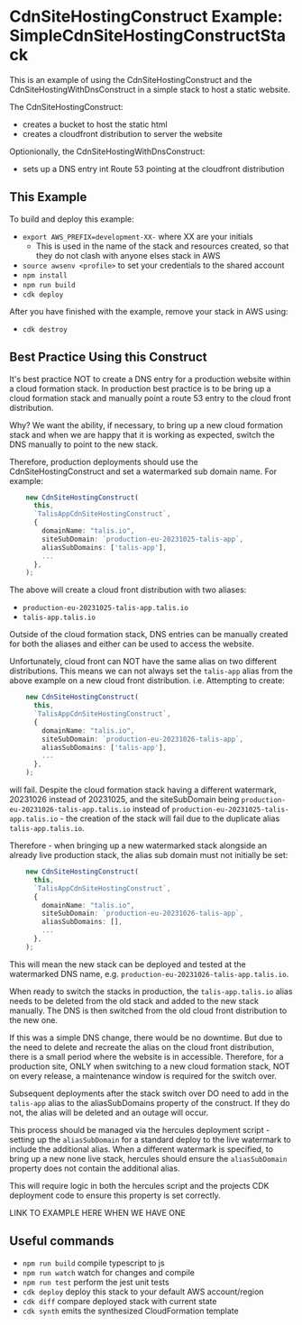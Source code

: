 # CdnSiteHostingConstruct Example: SimpleCdnSiteHostingConstructStack

This is an example of using the CdnSiteHostingConstruct and the CdnSiteHostingWithDnsConstruct in a simple stack to host a static website.

The CdnSiteHostingConstruct:

- creates a bucket to host the static html
- creates a cloudfront distribution to server the website

Optionionally, the CdnSiteHostingWithDnsConstruct:

- sets up a DNS entry int Route 53 pointing at the cloudfront distribution

## This Example

To build and deploy this example:

- `export AWS_PREFIX=development-XX-` where XX are your initials
  - This is used in the name of the stack and resources created, so that they do not clash with anyone elses stack in AWS
- `source awsenv <profile>` to set your credentials to the shared account
- `npm install`
- `npm run build`
- `cdk deploy`

After you have finished with the example, remove your stack in AWS using:

- `cdk destroy`

## Best Practice Using this Construct

It's best practice NOT to create a DNS entry for a production website within a cloud formation stack. In production
best practice is to be bring up a cloud formation stack and manually point a route 53 entry to the cloud front distribution.

Why? We want the ability, if necessary, to bring up a new cloud formation stack and when we are happy that it is working
as expected, switch the DNS manually to point to the new stack. 

Therefore, production deployments should use the CdnSiteHostingConstruct and set a watermarked sub domain name. For example:

```typescript
    new CdnSiteHostingConstruct(
      this,
      `TalisAppCdnSiteHostingConstruct`,
      {
        domainName: "talis.io",
        siteSubDomain: `production-eu-20231025-talis-app`,
        aliasSubDomains: ['talis-app'],
        ...
      },
    );
```

The above will create a cloud front distribution with two aliases:

- `production-eu-20231025-talis-app.talis.io`
- `talis-app.talis.io`

Outside of the cloud formation stack, DNS entries can be manually created for both the aliases and either can be used to access the website.

Unfortunately, cloud front can NOT have the same alias on two different distributions. This means we can not always set the `talis-app` alias from
the above example on a new cloud front distribution. i.e. Attempting to create:

```typescript
    new CdnSiteHostingConstruct(
      this,
      `TalisAppCdnSiteHostingConstruct`,
      {
        domainName: "talis.io",
        siteSubDomain: `production-eu-20231026-talis-app`,
        aliasSubDomains: ['talis-app'],
        ...
      },
    );
```

will fail. Despite the cloud formation stack having a different watermark, 20231026 instead of 20231025, and the siteSubDomain being `production-eu-20231026-talis-app.talis.io` instead of `production-eu-20231025-talis-app.talis.io` - the creation of the stack will fail due to the duplicate alias `talis-app.talis.io`.

Therefore - when bringing up a new watermarked stack alongside an already live production stack, the alias sub domain must not initially be set:

```typescript
    new CdnSiteHostingConstruct(
      this,
      `TalisAppCdnSiteHostingConstruct`,
      {
        domainName: "talis.io",
        siteSubDomain: `production-eu-20231026-talis-app`,
        aliasSubDomains: [],
        ...
      },
    );
```

This will mean the new stack can be deployed and tested at the watermarked DNS name, e.g. `production-eu-20231026-talis-app.talis.io`. 

When ready to switch the stacks in production, the `talis-app.talis.io` alias needs to be deleted from the old stack and added to the new stack manually.
The DNS is then switched from the old cloud front distribution to the new one.

If this was a simple DNS change, there would be no downtime. But due to the need to delete and recreate the alias on the cloud front distribution, there is a small
period where the website is in accessible. Therefore, for a production site, ONLY when switching to a new cloud formation stack, NOT on every release, a maintenance 
window is required for the switch over.

Subsequent deployments after the stack switch over DO need to add in the `talis-app` alias to the aliasSubDomains property of the construct. If they do not,
the alias will be deleted and an outage will occur.

This process should be managed via the hercules deployment script - setting up the `aliasSubDomain` for a standard deploy to the live watermark to include the
additional alias. When a different watermark is specified, to bring up a new none live stack, hercules should ensure the `aliasSubDomain` property does not
contain the additional alias.

This will require logic in both the hercules script and the projects CDK deployment code to ensure this property is set correctly.

LINK TO EXAMPLE HERE WHEN WE HAVE ONE

## Useful commands

- `npm run build` compile typescript to js
- `npm run watch` watch for changes and compile
- `npm run test` perform the jest unit tests
- `cdk deploy` deploy this stack to your default AWS account/region
- `cdk diff` compare deployed stack with current state
- `cdk synth` emits the synthesized CloudFormation template

